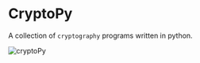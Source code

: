 # CryptoPy

A collection of `cryptography` programs written in python.

![cryptoPy](https://github.com/surajkareppagol/assets-for-projects/blob/main/cryptoPy.gif)
